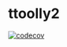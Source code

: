 # ttoolly2
[![codecov](https://codecov.io/github/pefremova/ttoolly2/graph/badge.svg?token=KAOH672HZM)](https://codecov.io/github/pefremova/ttoolly2)
